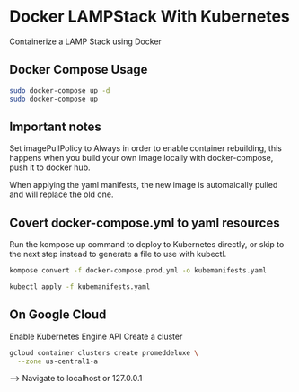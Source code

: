# Docker LAMPStack With Kubernetes

Containerize a LAMP Stack using Docker

## Docker Compose Usage


```bash
sudo docker-compose up -d
sudo docker-compose up
```
## Important notes

Set imagePullPolicy to Always in order to enable container rebuilding, this happens when you build your own image locally with docker-compose, push it to docker hub. 

When applying the yaml manifests, the new image is automaically pulled and will replace the old one.

## Covert docker-compose.yml to yaml resources
Run the kompose up command to deploy to Kubernetes directly, or skip to the next step instead to generate a file to use with kubectl.

  ```bash
kompose convert -f docker-compose.prod.yml -o kubemanifests.yaml
 ```
   ```bash
 kubectl apply -f kubemanifests.yaml
```
## On Google Cloud
Enable Kubernetes Engine API
Create a cluster
  ```bash
gcloud container clusters create promeddeluxe \
    --zone us-central1-a
  ```
  

--> Navigate to localhost or 127.0.0.1

